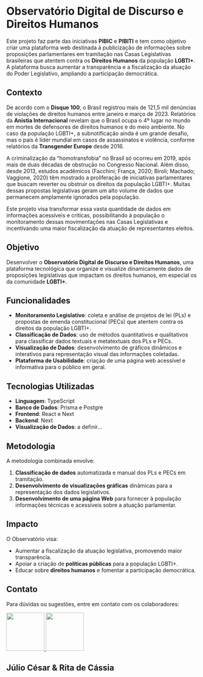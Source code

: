 # Observatório Digital de Discurso e Direitos Humanos

Este projeto faz parte das iniciativas **PIBIC** e **PIBITI** e tem como objetivo criar uma plataforma web destinada à publicização de informações sobre proposições parlamentares em tramitação nas Casas Legislativas brasileiras que atentem contra os **Direitos Humanos** da população **LGBTI+**. A plataforma busca aumentar a transparência e a fiscalização da atuação do Poder Legislativo, ampliando a participação democrática.

## Contexto

De acordo com o **Disque 100**, o Brasil registrou mais de 121,5 mil denúncias de violações de direitos humanos entre janeiro e março de 2023. Relatórios da **Anistia Internacional** revelam que o Brasil ocupa o 4º lugar no mundo em mortes de defensores de direitos humanos e do meio ambiente. No caso da população LGBTI+, a subnotificação ainda é um grande desafio, mas o país é líder mundial em casos de assassinatos e violência, conforme relatórios da **Transgender Europe** desde 2016.

A criminalização da “homotransfobia” no Brasil só ocorreu em 2019, após mais de duas décadas de obstrução no Congresso Nacional. Além disso, desde 2013, estudos acadêmicos (Facchini; França, 2020; Biroli; Machado; Vaggione, 2020) têm mostrado a proliferação de iniciativas parlamentares que buscam reverter ou obstruir os direitos da população LGBTI+. Muitas dessas propostas legislativas geram um alto volume de dados que permanecem amplamente ignorados pela população.

Este projeto visa transformar essa vasta quantidade de dados em informações acessíveis e críticas, possibilitando à população o monitoramento dessas movimentações nas Casas Legislativas e incentivando uma maior fiscalização da atuação de representantes eleitos.

## Objetivo

Desenvolver o **Observatório Digital de Discurso e Direitos Humanos**, uma plataforma tecnológica que organize e visualize dinamicamente dados de proposições legislativas que impactam os direitos humanos, em especial os da comunidade **LGBTI+**.

## Funcionalidades

- **Monitoramento Legislativo**: coleta e análise de projetos de lei (PLs) e propostas de emenda constitucional (PECs) que atentem contra os direitos da população LGBTI+.
- **Classificação de Dados**: uso de métodos quantitativos e qualitativos para classificar dados textuais e metatextuais dos PLs e PECs.
- **Visualização de Dados**: desenvolvimento de gráficos dinâmicos e interativos para representação visual das informações coletadas.
- **Plataforma de Usabilidade**: criação de uma página web acessível e informativa para o público em geral.

## Tecnologias Utilizadas

- **Linguagem**: TypeScript
- **Banco de Dados**: Prisma e Postgre
- **Frontend**: React e Next
- **Backend**: Next
- **Visualização de Dados**: a definir...

## Metodologia

A metodologia combinada envolve:

1. **Classificação de dados** automatizada e manual dos PLs e PECs em tramitação.
2. **Desenvolvimento de visualizações gráficas** dinâmicas para a representação dos dados legislativos.
3. **Desenvolvimento de uma página Web** para fornecer à população informações técnicas e acessíveis sobre a atuação parlamentar.

## Impacto

O Observatório visa:

- Aumentar a fiscalização da atuação legislativa, promovendo maior transparência.
- Apoiar a criação de **políticas públicas** para a população LGBTI+.
- Educar sobre **direitos humanos** e fomentar a participação democrática.

## Contato

Para dúvidas ou sugestões, entre em contato com os colaboradores:

<div>
    <a href="https://github.com/follijulio">
        <img height="100" src="https://github.com/follijulio.png" />
    </a>
    <img height="100" src="https://github.com/RitadeCassiabl.png" />
    </a>
</div>
<h2>Júlio César & Rita de Cássia</h2>
